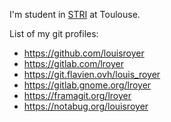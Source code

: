 <!--
**louisroyer/louisroyer** is a ✨ _special_ ✨ repository because its `README.md` (this file) appears on your GitHub profile.

Here are some ideas to get you started:

- 🔭 I’m currently working on ...
- 🌱 I’m currently learning ...
- 👯 I’m looking to collaborate on ...
- 🤔 I’m looking for help with ...
- 💬 Ask me about ...
- 📫 How to reach me: ...
- 😄 Pronouns: ...
- ⚡ Fun fact: ...
-->
I'm student in [STRI](https://stri.net) at Toulouse.

List of my git profiles:
- https://github.com/louisroyer
- https://gitlab.com/lroyer
- https://git.flavien.ovh/louis_royer
- https://gitlab.gnome.org/lroyer
- https://framagit.org/lroyer
- https://notabug.org/louisroyer

